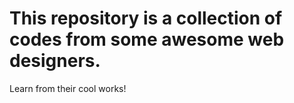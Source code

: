 # This repository is a collection of codes from some awesome web designers.
Learn from their cool works!
